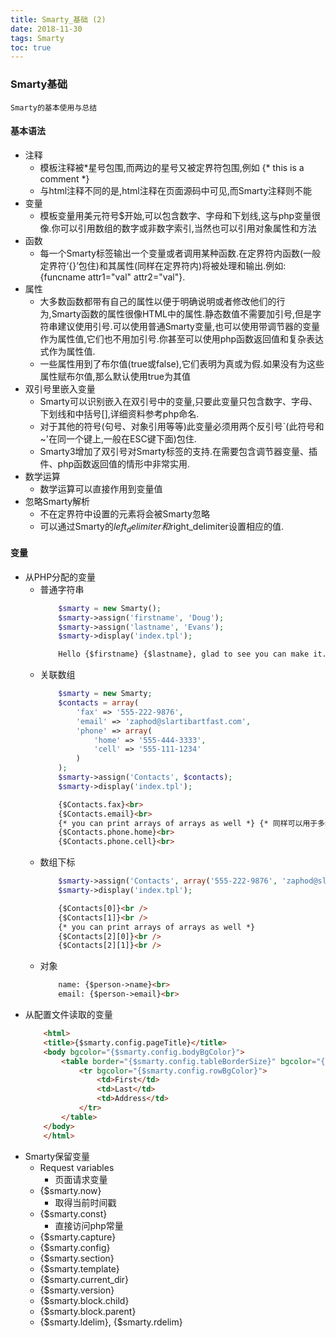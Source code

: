 ```yaml
---
title: Smarty_基础 (2)
date: 2018-11-30
tags: Smarty
toc: true
---
```


### Smarty基础
    Smarty的基本使用与总结

<!-- more -->

#### 基本语法
- 注释
    * 模板注释被\*星号包围,而两边的星号又被定界符包围,例如 {* this is a comment *}
    * 与html注释不同的是,html注释在页面源码中可见,而Smarty注释则不能
- 变量
    * 模板变量用美元符号$开始,可以包含数字、字母和下划线,这与php变量很像.你可以引用数组的数字或非数字索引,当然也可以引用对象属性和方法
- 函数
    * 每一个Smarty标签输出一个变量或者调用某种函数.在定界符内函数(一般定界符‘{}’包住)和其属性(同样在定界符内)将被处理和输出.例如: {funcname attr1="val" attr2="val"}.
- 属性
    * 大多数函数都带有自己的属性以便于明确说明或者修改他们的行为,Smarty函数的属性很像HTML中的属性.静态数值不需要加引号,但是字符串建议使用引号.可以使用普通Smarty变量,也可以使用带调节器的变量作为属性值,它们也不用加引号.你甚至可以使用php函数返回值和复杂表达式作为属性值.
    * 一些属性用到了布尔值(true或false),它们表明为真或为假.如果没有为这些属性赋布尔值,那么默认使用true为其值
- 双引号里嵌入变量
    * Smarty可以识别嵌入在双引号中的变量,只要此变量只包含数字、字母、下划线和中括号[],详细资料参考php命名. 
    * 对于其他的符号(句号、对象引用等等)此变量必须用两个反引号`(此符号和~'在同一个键上,一般在ESC键下面)包住. 
    * Smarty3增加了双引号对Smarty标签的支持.在需要包含调节器变量、插件、php函数返回值的情形中非常实用.
- 数学运算
    * 数学运算可以直接作用到变量值
- 忽略Smarty解析
    * 不在定界符中设置的元素将会被Smarty忽略
    * 可以通过Smarty的$left_delimiter和$right_delimiter设置相应的值.

#### 变量
- 从PHP分配的变量
    * 普通字符串
        ```php
            $smarty = new Smarty();
            $smarty->assign('firstname', 'Doug');
            $smarty->assign('lastname', 'Evans');
            $smarty->display('index.tpl');
        ```
        ```html
            Hello {$firstname} {$lastname}, glad to see you can make it.
        ```
    * 关联数组
        ```php
            $smarty = new Smarty;
            $contacts = array(
                'fax' => '555-222-9876',
                'email' => 'zaphod@slartibartfast.com',
                'phone' => array(
                    'home' => '555-444-3333',
                    'cell' => '555-111-1234'
                )
            );
            $smarty->assign('Contacts', $contacts);
            $smarty->display('index.tpl');
        ```
        ```html
            {$Contacts.fax}<br>
            {$Contacts.email}<br>
            {* you can print arrays of arrays as well *} {* 同样可以用于多维数组 *}
            {$Contacts.phone.home}<br>
            {$Contacts.phone.cell}<br>
        ```
    * 数组下标
        ```php
            $smarty->assign('Contacts', array('555-222-9876', 'zaphod@slartibartfast.example.com', array('555-444-3333', '555-111-1234')));
            $smarty->display('index.tpl');
        ```
        ```html
            {$Contacts[0]}<br />
            {$Contacts[1]}<br />
            {* you can print arrays of arrays as well *}
            {$Contacts[2][0]}<br />
            {$Contacts[2][1]}<br />
        ```
    * 对象
        ```html
            name: {$person->name}<br>
            email: {$person->email}<br>
        ```
- 从配置文件读取的变量
    ```html
        <html>
        <title>{$smarty.config.pageTitle}</title>
        <body bgcolor="{$smarty.config.bodyBgColor}">
            <table border="{$smarty.config.tableBorderSize}" bgcolor="{$smarty.config.tableBgColor"}>
                <tr bgcolor="{$smarty.config.rowBgColor}">
                    <td>First</td>
                    <td>Last</td>
                    <td>Address</td>
                </tr>
            </table>
        </body>
        </html>
    ```
- Smarty保留变量
    * Request variables
        * 页面请求变量 
    * {$smarty.now}
        * 取得当前时间戳
    * {$smarty.const}
        * 直接访问php常量
    * {$smarty.capture} 
    * {$smarty.config} 
    * {$smarty.section} 
    * {$smarty.template} 
    * {$smarty.current_dir} 
    * {$smarty.version} 
    * {$smarty.block.child} 
    * {$smarty.block.parent} 
    * {$smarty.ldelim}, {$smarty.rdelim} 




